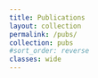 ```yaml
---
title: Publications
layout: collection
permalink: /pubs/
collection: pubs
#sort_order: reverse
classes: wide
---
```

